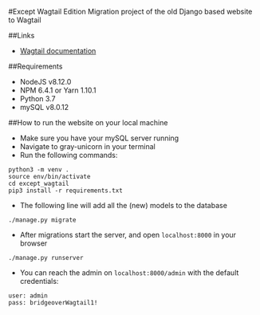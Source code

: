 #Except Wagtail Edition
Migration project of the old Django based website to Wagtail

##Links
- [Wagtail documentation](http://docs.wagtail.io)

##Requirements
- NodeJS v8.12.0
- NPM 6.4.1 or Yarn 1.10.1
- Python 3.7
- mySQL v8.0.12

##How to run the website on your local machine
- Make sure you have your mySQL server running
- Navigate to gray-unicorn in your terminal
- Run the following commands:
```
python3 -m venv .
source env/bin/activate
cd except_wagtail
pip3 install -r requirements.txt
```

- The following line will add all the (new) models to the database
```
./manage.py migrate
```

- After migrations start the server, and open `localhost:8000` in your browser
```
./manage.py runserver
```

- You can reach the admin on `localhost:8000/admin` with the default credentials:
```
user: admin
pass: bridgeoverWagtail1!
```